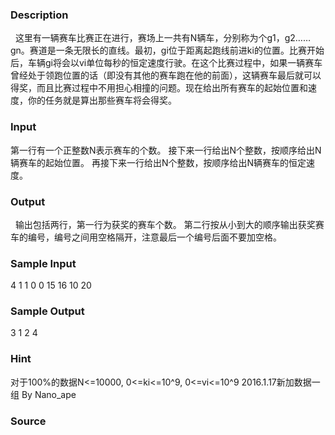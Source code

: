 
### Description
 
这里有一辆赛车比赛正在进行，赛场上一共有N辆车，分别称为个g1，g2……gn。赛道是一条无限长的直线。最初，gi位于距离起跑线前进ki的位置。比赛开始后，车辆gi将会以vi单位每秒的恒定速度行驶。在这个比赛过程中，如果一辆赛车曾经处于领跑位置的话（即没有其他的赛车跑在他的前面），这辆赛车最后就可以得奖，而且比赛过程中不用担心相撞的问题。现在给出所有赛车的起始位置和速度，你的任务就是算出那些赛车将会得奖。
 
### Input
第一行有一个正整数N表示赛车的个数。
接下来一行给出N个整数，按顺序给出N辆赛车的起始位置。
再接下来一行给出N个整数，按顺序给出N辆赛车的恒定速度。
 
### Output
 
输出包括两行，第一行为获奖的赛车个数。
第二行按从小到大的顺序输出获奖赛车的编号，编号之间用空格隔开，注意最后一个编号后面不要加空格。
 
 
### Sample Input
4
1 1 0 0
15 16 10 20


### Sample Output
3
1 2 4


### Hint
对于100%的数据N<=10000, 0<=ki<=10^9, 0<=vi<=10^9
2016.1.17新加数据一组 By Nano_ape
### Source
